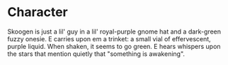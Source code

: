 # Character
Skoogen is just a lil' guy in a lil' royal-purple gnome hat and a dark-green fuzzy onesie. 
E carries upon em a trinket: a small vial of effervescent, purple liquid. When shaken, it seems to go green.
E hears whispers upon the stars that mention quietly that "something is awakening".

